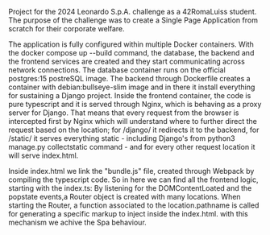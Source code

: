 Project for the 2024 Leonardo S.p.A. challenge as a 42RomaLuiss student.
The purpose of the challenge was to create a Single Page Application from scratch for their corporate welfare.

The application is fully configured within multiple Docker containers. With the docker compose up --build command, the database, the backend and the frontend services are created and they start communicating across network connections.
The database container runs on the official postgres:15 postreSQL image.
The backend through Dockerfile creates a container with debian:bullseye-slim image and in there it install everything for sustaining a Django project.
Inside the frontend container, the code is pure typescript and it is served through Nginx, which is behaving as a proxy server for Django. That means that every request from the browser is intercepted first by Nginx which will understand
where to further direct the request based on the location; for /django/ it redirects it to the backend, for /static/ it serves everything static - including Django's from python3 manage.py collectstatic command -
and for every other request location it will serve index.html.

Inside index.html we link the "bundle.js" file, created through Webpack by compiling the typescript code. So in here we can find all the frontend logic, starting with the index.ts:
By listening for the DOMContentLoated and the popstate events,a Router object is created with many locations. When starting the Router, a function associated to the location.pathname is called for generating a specific markup to inject inside the index.html.
with this mechanism we achive the Spa behaviour.

